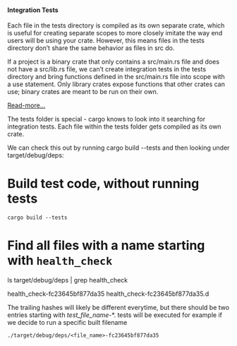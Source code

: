 #### Integration Tests

Each file in the tests directory is compiled as its own separate crate, which is useful for creating
separate scopes to more closely imitate the way end users will be using your crate.
However, this means files in the tests directory don’t share the same behavior as files in src do.

If a project is a binary crate that only contains a src/main.rs file and does not have a src/lib.rs file,
we can’t create integration tests in the tests directory and bring functions defined in the
src/main.rs file into scope with a use statement.
Only library crates expose functions that other crates can use; binary crates are meant to be run on
their own.

[Read-more...](https://doc.rust-lang.org/book/ch11-03-test-organization.html)

The tests folder is special - cargo knows to look into it searching for integration tests.
Each file within the tests folder gets compiled as its own crate.

We can check this out by running cargo build --tests and then looking under target/debug/deps:

# Build test code, without running tests

`cargo build --tests`

# Find all files with a name starting with `health_check`

ls target/debug/deps | grep health_check

health_check-fc23645bf877da35
health_check-fc23645bf877da35.d

The trailing hashes will likely be different everytime, but there should be two entries starting with
_test_file_name_-*.
tests will be executed for example if we decide to run a specific built filename

`./target/debug/deps/<file_name>-fc23645bf877da35`
